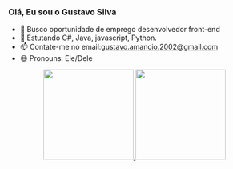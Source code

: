 ### Olá, Eu sou o Gustavo Silva

- 🔭 Busco oportunidade de emprego desenvolvedor front-end
- 🌱 Estutando C#, Java, javascript, Python.
- 📫 Contate-me no email:gustavo.amancio.2002@gmail.com
- 😄 Pronouns: Ele/Dele

<div align="center">
  <a href="https://github.com/GustavoSilva">
  <img height="180em" src="https://github-readme-stats.vercel.app/api?username=GustavoSilva&show_icons=true&theme=dark&include_all_commits=true&count_private=true"/>
  <img height="180em" src="https://github-readme-stats.vercel.app/api/top-langs/?username=GustavoSilva&layout=compact&langs_count=7&theme=dark"/>
</div>
